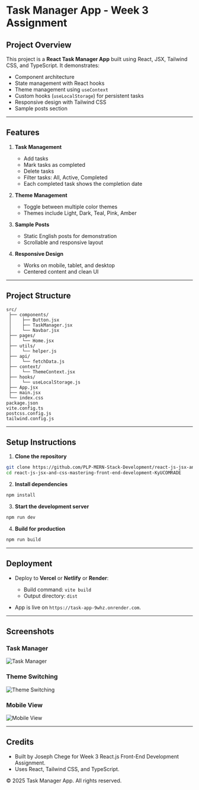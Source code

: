 # Task Manager App - Week 3 Assignment

## Project Overview

This project is a **React Task Manager App** built using React, JSX, Tailwind CSS, and TypeScript. It demonstrates:

* Component architecture
* State management with React hooks
* Theme management using `useContext`
* Custom hooks (`useLocalStorage`) for persistent tasks
* Responsive design with Tailwind CSS
* Sample posts section

---

## Features

1. **Task Management**

   * Add tasks
   * Mark tasks as completed
   * Delete tasks
   * Filter tasks: All, Active, Completed
   * Each completed task shows the completion date

2. **Theme Management**

   * Toggle between multiple color themes
   * Themes include Light, Dark, Teal, Pink, Amber

3. **Sample Posts**

   * Static English posts for demonstration
   * Scrollable and responsive layout

4. **Responsive Design**

   * Works on mobile, tablet, and desktop
   * Centered content and clean UI

---

## Project Structure

```
src/
 ├── components/
 │    ├── Button.jsx
 │    ├── TaskManager.jsx
 │    └── Navbar.jsx
 ├── pages/
 │    └── Home.jsx
 ├── utils/
 │    └── helper.js
 ├── api/
 │    └── fetchData.js
 ├── context/
 │    └── ThemeContext.jsx
 ├── hooks/
 │    └── useLocalStorage.js
 ├── App.jsx
 ├── main.jsx
 └── index.css
package.json
vite.config.ts
postcss.config.js
tailwind.config.js
```

---

## Setup Instructions

1. **Clone the repository**

```bash
git clone https://github.com/PLP-MERN-Stack-Development/react-js-jsx-and-css-mastering-front-end-development-KyUCOMRADE
cd react-js-jsx-and-css-mastering-front-end-development-KyUCOMRADE
```

2. **Install dependencies**

```bash
npm install
```

3. **Start the development server**

```bash
npm run dev
```

4. **Build for production**

```bash
npm run build
```

---

## Deployment

* Deploy to **Vercel** or **Netlify** or **Render**:

  * Build command: `vite build`
  * Output directory: `dist`

* App is live on `https://task-app-9whz.onrender.com`.

---

## Screenshots

### Task Manager
![Task Manager](public/screenshots/task-manager.jpg)

### Theme Switching
![Theme Switching](public/screenshots/theme-switch.jpg)

### Mobile View
![Mobile View](public/screenshots/mobile-view.jpg)

---
## Credits

* Built by Joseph Chege for Week 3 React.js Front-End Development Assignment.
* Uses React, Tailwind CSS, and TypeScript.

© 2025 Task Manager App. All rights reserved.
